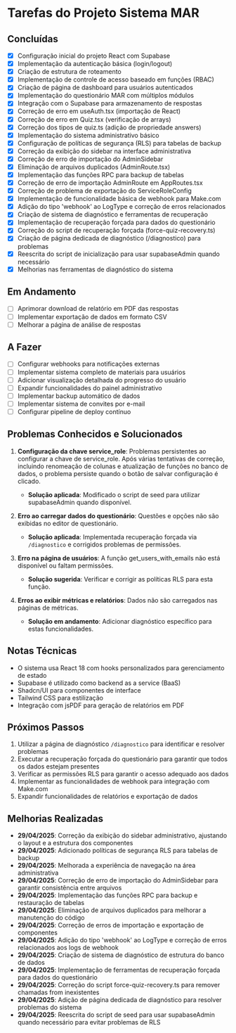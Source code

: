 
# Tarefas do Projeto Sistema MAR

## Concluídas

- [x] Configuração inicial do projeto React com Supabase
- [x] Implementação da autenticação básica (login/logout)
- [x] Criação de estrutura de roteamento
- [x] Implementação de controle de acesso baseado em funções (RBAC)
- [x] Criação de página de dashboard para usuários autenticados
- [x] Implementação do questionário MAR com múltiplos módulos
- [x] Integração com o Supabase para armazenamento de respostas
- [x] Correção de erro em useAuth.tsx (importação de React)
- [x] Correção de erro em Quiz.tsx (verificação de arrays)
- [x] Correção dos tipos de quiz.ts (adição de propriedade answers)
- [x] Implementação do sistema administrativo básico
- [x] Configuração de políticas de segurança (RLS) para tabelas de backup
- [x] Correção da exibição do sidebar na interface administrativa
- [x] Correção de erro de importação do AdminSidebar
- [x] Eliminação de arquivos duplicados (AdminRoute.tsx)
- [x] Implementação das funções RPC para backup de tabelas
- [x] Correção de erro de importação AdminRoute em AppRoutes.tsx
- [x] Correção de problema de exportação do ServiceRoleConfig
- [x] Implementação de funcionalidade básica de webhook para Make.com
- [x] Adição do tipo 'webhook' ao LogType e correção de erros relacionados
- [x] Criação de sistema de diagnóstico e ferramentas de recuperação
- [x] Implementação de recuperação forçada para dados do questionário
- [x] Correção do script de recuperação forçada (force-quiz-recovery.ts)
- [x] Criação de página dedicada de diagnóstico (/diagnostico) para problemas
- [x] Reescrita do script de inicialização para usar supabaseAdmin quando necessário
- [x] Melhorias nas ferramentas de diagnóstico do sistema

## Em Andamento

- [ ] Aprimorar download de relatório em PDF das respostas
- [ ] Implementar exportação de dados em formato CSV
- [ ] Melhorar a página de análise de respostas

## A Fazer

- [ ] Configurar webhooks para notificações externas
- [ ] Implementar sistema completo de materiais para usuários
- [ ] Adicionar visualização detalhada do progresso do usuário
- [ ] Expandir funcionalidades do painel administrativo
- [ ] Implementar backup automático de dados
- [ ] Implementar sistema de convites por e-mail
- [ ] Configurar pipeline de deploy contínuo

## Problemas Conhecidos e Solucionados

1. **Configuração da chave service_role**: Problemas persistentes ao configurar a chave de service_role. Após várias tentativas de correção, incluindo renomeação de colunas e atualização de funções no banco de dados, o problema persiste quando o botão de salvar configuração é clicado.
   - **Solução aplicada**: Modificado o script de seed para utilizar supabaseAdmin quando disponível.

2. **Erro ao carregar dados do questionário**: Questões e opções não são exibidas no editor de questionário.
   - **Solução aplicada**: Implementada recuperação forçada via `/diagnostico` e corrigidos problemas de permissões.

3. **Erro na página de usuários**: A função get_users_with_emails não está disponível ou faltam permissões.
   - **Solução sugerida**: Verificar e corrigir as políticas RLS para esta função.

4. **Erros ao exibir métricas e relatórios**: Dados não são carregados nas páginas de métricas.
   - **Solução em andamento**: Adicionar diagnóstico específico para estas funcionalidades.

## Notas Técnicas

- O sistema usa React 18 com hooks personalizados para gerenciamento de estado
- Supabase é utilizado como backend as a service (BaaS)
- Shadcn/UI para componentes de interface
- Tailwind CSS para estilização
- Integração com jsPDF para geração de relatórios em PDF

## Próximos Passos

1. Utilizar a página de diagnóstico `/diagnostico` para identificar e resolver problemas
2. Executar a recuperação forçada do questionário para garantir que todos os dados estejam presentes
3. Verificar as permissões RLS para garantir o acesso adequado aos dados
4. Implementar as funcionalidades de webhook para integração com Make.com
5. Expandir funcionalidades de relatórios e exportação de dados

## Melhorias Realizadas

- **29/04/2025**: Correção da exibição do sidebar administrativo, ajustando o layout e a estrutura dos componentes
- **29/04/2025**: Adicionado políticas de segurança RLS para tabelas de backup
- **29/04/2025**: Melhorada a experiência de navegação na área administrativa
- **29/04/2025**: Correção de erro de importação do AdminSidebar para garantir consistência entre arquivos
- **29/04/2025**: Implementação das funções RPC para backup e restauração de tabelas
- **29/04/2025**: Eliminação de arquivos duplicados para melhorar a manutenção do código
- **29/04/2025**: Correção de erros de importação e exportação de componentes
- **29/04/2025**: Adição do tipo 'webhook' ao LogType e correção de erros relacionados aos logs de webhook
- **29/04/2025**: Criação de sistema de diagnóstico de estrutura do banco de dados
- **29/04/2025**: Implementação de ferramentas de recuperação forçada para dados do questionário
- **29/04/2025**: Correção do script force-quiz-recovery.ts para remover chamadas from inexistentes
- **29/04/2025**: Adição de página dedicada de diagnóstico para resolver problemas do sistema
- **29/04/2025**: Reescrita do script de seed para usar supabaseAdmin quando necessário para evitar problemas de RLS

